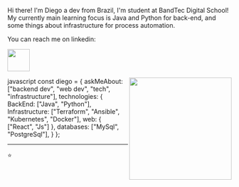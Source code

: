 Hi there! I'm Diego a dev from Brazil, I'm student at BandTec Digital School! <br>
My currently main learning focus is Java and Python for back-end, and some things about infrastructure for process automation.

You can reach me on linkedin:


<a href="https://www.linkedin.com/in/diego-carreia-rocha/" target="_blank"><img src="https://www.vectorico.com/download/social_media/LinkedIn-Icon-Dark.png" width="50"></a>

 <img align='right' src="https://raw.githubusercontent.com/abhisheknaiidu/abhisheknaiidu/master/code.gif" width="230">

javascript
const diego = {
    askMeAbout: ["backend dev", "web dev", "tech", "infrastructure"],
    technologies: {
        BackEnd: ["Java", "Python"],
        Infrastructure: ["Terraform", "Ansible", "Kubernetes", "Docker"],
        web: {
            ["React", "Js"]
        },
        databases: ["MySql", "PostgreSql"],
    }
};

---

⭐
